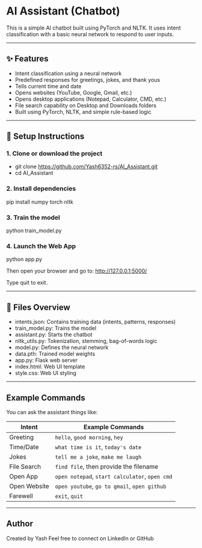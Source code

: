 # AI Assistant (Chatbot)

This is a simple AI chatbot built using PyTorch and NLTK. It uses intent classification with a basic neural network to respond to user inputs.

---

## ✨ Features

- Intent classification using a neural network
- Predefined responses for greetings, jokes, and thank yous
- Tells current time and date
- Opens websites (YouTube, Google, Gmail, etc.)
- Opens desktop applications (Notepad, Calculator, CMD, etc.)
- File search capability on Desktop and Downloads folders
- Built using PyTorch, NLTK, and simple rule-based logic

---

## 🔧 Setup Instructions

### 1. Clone or download the project
- git clone https://github.com/Yash6352-rs/AI_Assistant.git
- cd AI_Assistant

### 2. Install dependencies
pip install numpy torch nltk

### 3. Train the model
python train_model.py

### 4. Launch the Web App
python app.py

Then open your browser and go to:
http://127.0.0.1:5000/

Type quit to exit.

---

## 📁 Files Overview

- intents.json: Contains training data (intents, patterns, responses)
- train_model.py: Trains the model
- assistant.py: Starts the chatbot
- nltk_utils.py: Tokenization, stemming, bag-of-words logic
- model.py: Defines the neural network
- data.pth: Trained model weights
- app.py: Flask web server
- index.html: Web UI template
- style.css: Web UI styling

---

## Example Commands

You can ask the assistant things like:

| **Intent**   | **Example Commands**                           |
| ------------ | ---------------------------------------------- |
| Greeting     | `hello`, `good morning`, `hey`                 |
| Time/Date    | `what time is it`, `today's date`              |
| Jokes        | `tell me a joke`, `make me laugh`              |
| File Search  | `find file`, then provide the filename         |
| Open App     | `open notepad`, `start calculator`, `open cmd` |
| Open Website | `open youtube`, `go to gmail`, `open github`   |
| Farewell     | `exit`, `quit`                                 |

---

## Author
Created by Yash
Feel free to connect on LinkedIn or GitHub
